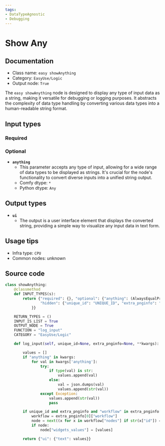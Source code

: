 ```yaml
---
tags:
- DataTypeAgnostic
- Debugging
---
```


# Show Any
## Documentation
- Class name: `easy showAnything`
- Category: `EasyUse/Logic`
- Output node: `True`

The `easy showAnything` node is designed to display any type of input data as a string, making it versatile for debugging or logging purposes. It abstracts the complexity of data type handling by converting various data types into a human-readable string format.
## Input types
### Required
### Optional
- **`anything`**
    - This parameter accepts any type of input, allowing for a wide range of data types to be displayed as strings. It's crucial for the node's functionality to convert diverse inputs into a unified string output.
    - Comfy dtype: `*`
    - Python dtype: `Any`
## Output types
- **`ui`**
    - The output is a user interface element that displays the converted string, providing a simple way to visualize any input data in text form.
## Usage tips
- Infra type: `CPU`
- Common nodes: unknown


## Source code
```python
class showAnything:
    @classmethod
    def INPUT_TYPES(s):
        return {"required": {}, "optional": {"anything": (AlwaysEqualProxy("*"), {}), },
                "hidden": {"unique_id": "UNIQUE_ID", "extra_pnginfo": "EXTRA_PNGINFO",
            }}

    RETURN_TYPES = ()
    INPUT_IS_LIST = True
    OUTPUT_NODE = True
    FUNCTION = "log_input"
    CATEGORY = "EasyUse/Logic"

    def log_input(self, unique_id=None, extra_pnginfo=None, **kwargs):

        values = []
        if "anything" in kwargs:
            for val in kwargs['anything']:
                try:
                    if type(val) is str:
                        values.append(val)
                    else:
                        val = json.dumps(val)
                        values.append(str(val))
                except Exception:
                    values.append(str(val))
                    pass

        if unique_id and extra_pnginfo and "workflow" in extra_pnginfo[0]:
            workflow = extra_pnginfo[0]["workflow"]
            node = next((x for x in workflow["nodes"] if str(x["id"]) == unique_id[0]), None)
            if node:
                node["widgets_values"] = [values]

        return {"ui": {"text": values}}

```

